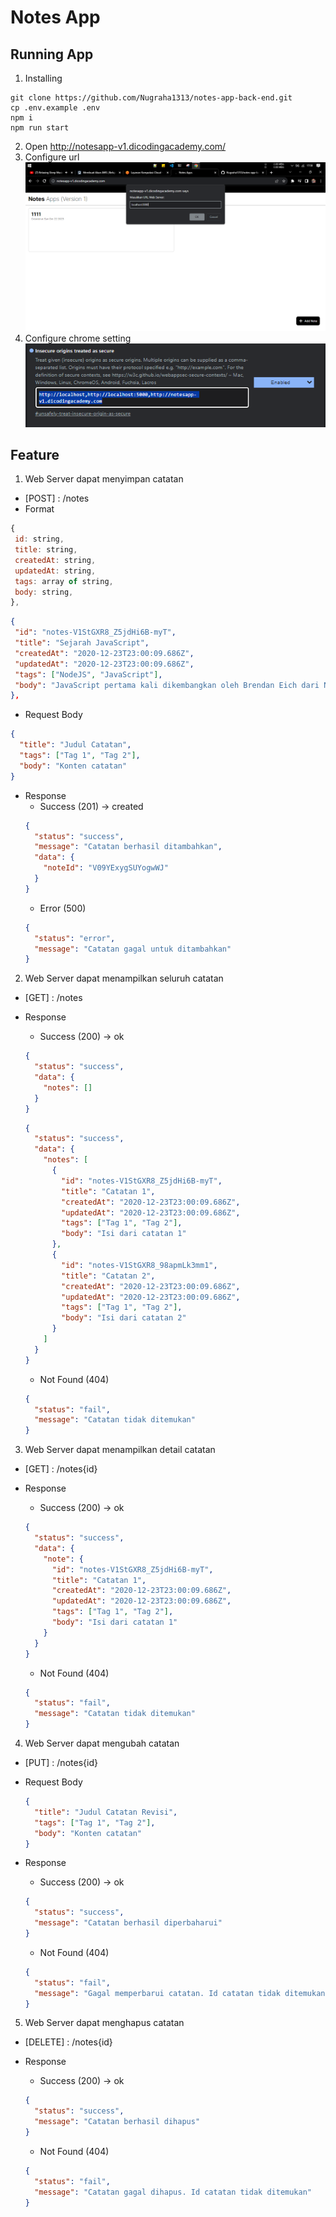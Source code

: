 # Notes App

## Running App
1. Installing
```console
git clone https://github.com/Nugraha1313/notes-app-back-end.git
cp .env.example .env
npm i
npm run start
```
2. Open http://notesapp-v1.dicodingacademy.com/
3. Configure url
![Alt text](images/image.png)    
4. Configure chrome setting
![Alt text](images/image-1.png)

## **Feature**

1. Web Server dapat menyimpan catatan

- [POST] : /notes
- Format

```javascript
{
 id: string,
 title: string,
 createdAt: string,
 updatedAt: string,
 tags: array of string,
 body: string,
},
```

```json
{
 "id": "notes-V1StGXR8_Z5jdHi6B-myT",
 "title": "Sejarah JavaScript",
 "createdAt": "2020-12-23T23:00:09.686Z",
 "updatedAt": "2020-12-23T23:00:09.686Z",
 "tags": ["NodeJS", "JavaScript"],
 "body": "JavaScript pertama kali dikembangkan oleh Brendan Eich dari Netscape di bawah nama Mocha, yang nantinya namanya diganti menjadi LiveScript, dan akhirnya menjadi JavaScript. Navigator sebelumnya telah mendukung Java untuk lebih bisa dimanfaatkan para pemrogram yang non-Java.",
},
```

- Request Body

```json
{
  "title": "Judul Catatan",
  "tags": ["Tag 1", "Tag 2"],
  "body": "Konten catatan"
}
```

- Response
  - Success (201) -> created
  ```json
  {
    "status": "success",
    "message": "Catatan berhasil ditambahkan",
    "data": {
      "noteId": "V09YExygSUYogwWJ"
    }
  }
  ```
  - Error (500)
  ```json
  {
    "status": "error",
    "message": "Catatan gagal untuk ditambahkan"
  }
  ```

2. Web Server dapat menampilkan seluruh catatan

- [GET] : /notes
- Response

  - Success (200) -> ok

  ```json
  {
    "status": "success",
    "data": {
      "notes": []
    }
  }
  ```

  ```json
  {
    "status": "success",
    "data": {
      "notes": [
        {
          "id": "notes-V1StGXR8_Z5jdHi6B-myT",
          "title": "Catatan 1",
          "createdAt": "2020-12-23T23:00:09.686Z",
          "updatedAt": "2020-12-23T23:00:09.686Z",
          "tags": ["Tag 1", "Tag 2"],
          "body": "Isi dari catatan 1"
        },
        {
          "id": "notes-V1StGXR8_98apmLk3mm1",
          "title": "Catatan 2",
          "createdAt": "2020-12-23T23:00:09.686Z",
          "updatedAt": "2020-12-23T23:00:09.686Z",
          "tags": ["Tag 1", "Tag 2"],
          "body": "Isi dari catatan 2"
        }
      ]
    }
  }
  ```

  - Not Found (404)

  ```json
  {
    "status": "fail",
    "message": "Catatan tidak ditemukan"
  }
  ```

3. Web Server dapat menampilkan detail catatan

- [GET] : /notes{id}
- Response

  - Success (200) -> ok

  ```json
  {
    "status": "success",
    "data": {
      "note": {
        "id": "notes-V1StGXR8_Z5jdHi6B-myT",
        "title": "Catatan 1",
        "createdAt": "2020-12-23T23:00:09.686Z",
        "updatedAt": "2020-12-23T23:00:09.686Z",
        "tags": ["Tag 1", "Tag 2"],
        "body": "Isi dari catatan 1"
      }
    }
  }
  ```

  - Not Found (404)

  ```json
  {
    "status": "fail",
    "message": "Catatan tidak ditemukan"
  }
  ```

4. Web Server dapat mengubah catatan

- [PUT] : /notes{id}
- Request Body
  ```json
  {
    "title": "Judul Catatan Revisi",
    "tags": ["Tag 1", "Tag 2"],
    "body": "Konten catatan"
  }
  ```
- Response

  - Success (200) -> ok

  ```json
  {
    "status": "success",
    "message": "Catatan berhasil diperbaharui"
  }
  ```

  - Not Found (404)

  ```json
  {
    "status": "fail",
    "message": "Gagal memperbarui catatan. Id catatan tidak ditemukan"
  }
  ```

5. Web Server dapat menghapus catatan

- [DELETE] : /notes{id}
- Response

  - Success (200) -> ok

  ```json
  {
    "status": "success",
    "message": "Catatan berhasil dihapus"
  }
  ```

  - Not Found (404)

  ```json
  {
    "status": "fail",
    "message": "Catatan gagal dihapus. Id catatan tidak ditemukan"
  }
  ```